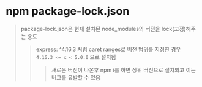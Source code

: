 # npm package-lock.json

> package-lock.json은 현재 설치된 node_modules의 버전을 lock(고정)해주는 용도
>
> > express: ^4.16.3 처럼 caret ranges로 버전 범위를 지정한 경우 `4.16.3 <= x < 5.0.0` 으로 설치됨
> >
> > > 새로운 버전이 나온후 npm i를 하면 상위 버전으로 설치되고 이는 버그를 유발할 수 있음
